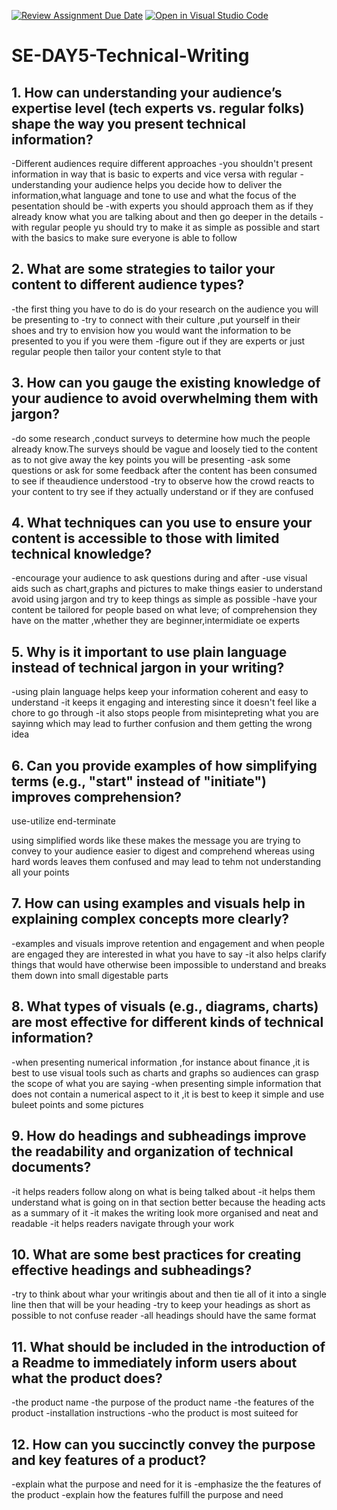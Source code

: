 [![Review Assignment Due Date](https://classroom.github.com/assets/deadline-readme-button-22041afd0340ce965d47ae6ef1cefeee28c7c493a6346c4f15d667ab976d596c.svg)](https://classroom.github.com/a/zsAR-pyY)
[![Open in Visual Studio Code](https://classroom.github.com/assets/open-in-vscode-2e0aaae1b6195c2367325f4f02e2d04e9abb55f0b24a779b69b11b9e10269abc.svg)](https://classroom.github.com/online_ide?assignment_repo_id=18495894&assignment_repo_type=AssignmentRepo)
# SE-DAY5-Technical-Writing
## 1. How can understanding your audience’s expertise level (tech experts vs. regular folks) shape the way you present technical information?

-Different audiences require different approaches
-you shouldn't present information in way that is basic to experts and vice versa with regular
-understanding your audience helps you decide how to deliver the information,what language and tone to use and what the focus of the pesentation should be 
-with experts you should approach them as if they already know what you are talking about and then go deeper in the details 
-with regular people yu should try to make it as simple as possible and start with the basics to make sure everyone is able to follow

## 2. What are some strategies to tailor your content to different audience types?

-the first thing you have to do is do your research on the audience you will be presenting to
-try to connect with their culture ,put yourself in their shoes and try to envision how you would want the information to be presented to you if you were them
-figure out if they are experts or just regular people then tailor your content style to that

## 3. How can you gauge the existing knowledge of your audience to avoid overwhelming them with jargon?

-do some research ,conduct surveys to determine how much the people already know.The surveys should be vague and loosely tied to the content as to not give away the key points you will be presenting
-ask some questions or ask for some feedback after the  content has been consumed to see if theaudience understood
-try to observe how the crowd reacts to your content to try see if they actually understand or if they are confused

## 4. What techniques can you use to ensure your content is accessible to those with limited technical knowledge?

-encourage your audience to ask questions during and after
-use visual aids such as chart,graphs and pictures to make things easier to understand
avoid using jargon and try to keep things as simple as possible
-have your content be tailored for people based on what leve; of comprehension they have on the matter ,whether they are beginner,intermidiate oe experts

## 5. Why is it important to use plain language instead of technical jargon in your writing?

-using plain language helps keep your information coherent and easy to understand
-it keeps it engaging and interesting since it doesn't feel like a chore to go through
-it also stops people from misintepreting what you are sayinng which may lead to further confusion and them getting the wrong idea
## 6. Can you provide examples of how simplifying terms (e.g., "start" instead of "initiate") improves comprehension?

use-utilize
end-terminate

using simplified words like these makes the message you are trying to convey to your audience easier to digest and comprehend whereas using hard words leaves them confused and may lead to tehm not understanding all your points

## 7. How can using examples and visuals help in explaining complex concepts more clearly?

-examples and visuals improve retention and engagement and when people are engaged they are interested in what you have to say
-it also helps clarify things that would have otherwise been impossible to  understand and breaks them down into small digestable parts

## 8. What types of visuals (e.g., diagrams, charts) are most effective for different kinds of technical information?

-when presenting numerical information ,for instance about finance ,it is best to use visual tools such as charts and graphs so audiences can grasp the scope of what you are saying
-when presenting simple information that does not contain a numerical aspect to it ,it is best to keep it simple and use buleet points and some pictures

## 9. How do headings and subheadings improve the readability and organization of technical documents?

-it helps readers follow along on what is being talked about
-it helps them understand what is going on in that section better because the heading acts as a summary of it
-it makes the writing look more organised and neat and readable
-it helps readers navigate through your work

## 10. What are some best practices for creating effective headings and subheadings?

-try to think about whar your writingis about and then tie all of it into a single line then that will be your heading
-try to keep your headings as short as possible to not confuse reader
-all headings should have the same format

## 11. What should be included in the introduction of a Readme to immediately inform users about what the product does?

-the product name
-the purpose of the product name
-the features of the product
-installation instructions
-who the product is most suiteed for

## 12. How can you succinctly convey the purpose and key features of a product?

-explain what the purpose and need for it is 
-emphasize the the features of the product
-explain how the features fulfill the purpose and need
